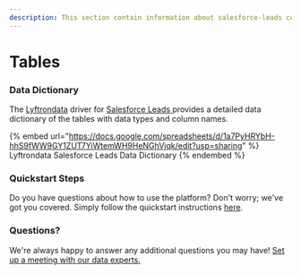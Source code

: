 ```yaml
---
description: This section contain information about salesforce-leads connector tables information
---
```


# Tables

### Data Dictionary

The [Lyftrondata](https://www.lyftrondata.com/) driver for [Salesforce Leads](https://www.lyftrondata.com/integration/salesforce-leads/)[ ](https://www.lyftrondata.com/integration/salesforce-leads/)provides a detailed data dictionary of the tables with data types and column names.

{% embed url="https://docs.google.com/spreadsheets/d/1a7PyHRYbH-hhS9fWW9GY1ZUT7YiWtemWH9HeNGhVjqk/edit?usp=sharing" %}
Lyftrondata Salesforce Leads Data Dictionary
{% endembed %}

### Quickstart Steps

Do you have questions about how to use the platform? Don't worry; we've got you covered. Simply follow the quickstart instructions [here](../../../../quickstart-steps.md).

### Questions? <a href="#questions" id="questions"></a>

We're always happy to answer any additional questions you may have! [Set up a meeting with our data experts.](https://www.lyftrondata.com/book-a-meeting/)

